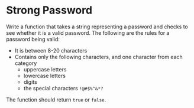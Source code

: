 # Strong Password

Write a function that takes a string representing a password and checks to see whether it is a valid password. The following are the rules for a password being valid:

* It is between 8-20 characters
* Contains only the following characters, and one character from each category
  * uppercase letters
  * lowercase letters
  * digits
  * the special characters `!@#$%^&*?`

The function should return `true` or `false`.
